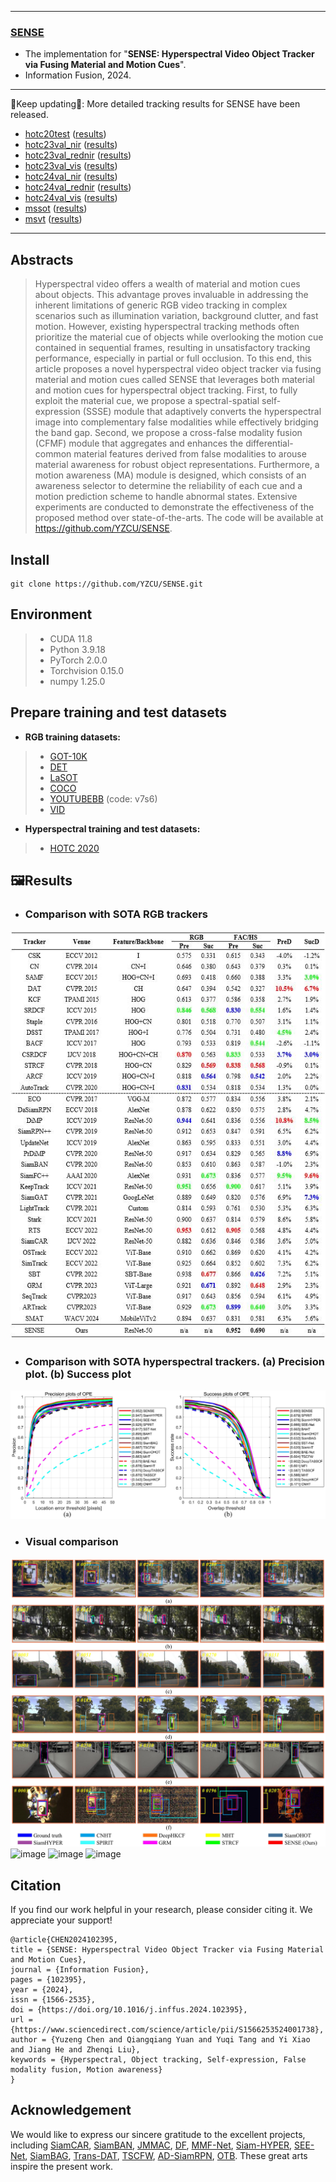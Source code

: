 --------------------------------------------------------------------------------------
### [**SENSE**](https://ieeexplore.ieee.org/document/10387229)
- The implementation for "**SENSE: Hyperspectral Video Object Tracker via Fusing Material and Motion Cues**".
- Information Fusion, 2024.
--------------------------------------------------------------------------------------
:running:Keep updating:running:: More detailed tracking results for SENSE have been released.
- [hotc20test](https://www.hsitracking.com/) ([results](https://github.com/YZCU/SENSE/tree/master/tracking_results))
- [hotc23val_nir](https://www.hsitracking.com/) ([results](https://github.com/YZCU/SENSE/tree/master/tracking_results))
- [hotc23val_rednir](https://www.hsitracking.com/) ([results](https://github.com/YZCU/SENSE/tree/master/tracking_results))
- [hotc23val_vis](https://www.hsitracking.com/) ([results](https://github.com/YZCU/SENSE/tree/master/tracking_results))
- [hotc24val_nir](https://www.hsitracking.com/) ([results](https://github.com/YZCU/SENSE/tree/master/tracking_results))
- [hotc24val_rednir](https://www.hsitracking.com/) ([results](https://github.com/YZCU/SENSE/tree/master/tracking_results))
- [hotc24val_vis](https://www.hsitracking.com/) ([results](https://github.com/YZCU/SENSE/tree/master/tracking_results))
- [mssot](https://www.sciencedirect.com/science/article/pii/S0924271623002551) ([results](https://github.com/YZCU/SENSE/tree/master/tracking_results))
- [msvt](https://www.sciencedirect.com/science/article/pii/S0924271621002860) ([results](https://github.com/YZCU/SENSE/tree/master/tracking_results))

--------------------------------------------------------------------------------------


## Abstracts
> Hyperspectral video offers a wealth of material and motion cues about objects. This advantage proves invaluable in addressing the inherent limitations of generic RGB video tracking in complex scenarios such as illumination variation, background clutter, and fast motion. However, existing hyperspectral tracking methods often prioritize the material cue of objects while overlooking the motion cue contained in sequential frames, resulting in unsatisfactory tracking performance, especially in partial or full occlusion. To this end, this article proposes a novel hyperspectral video object tracker via fusing material and motion cues called SENSE that leverages both material and motion cues for hyperspectral object tracking. First, to fully exploit the material cue, we propose a spectral-spatial self-expression (SSSE) module that adaptively converts the hyperspectral image into complementary false modalities while effectively bridging the band gap. Second, we propose a cross-false modality fusion (CFMF) module that aggregates and enhances the differential-common material features derived from false modalities to arouse material awareness for robust object representations. Furthermore, a motion awareness (MA) module is designed, which consists of an awareness selector to determine the reliability of each cue and a motion prediction scheme to handle abnormal states. Extensive experiments are conducted to demonstrate the effectiveness of the proposed method over state-of-the-arts. The code will be available at https://github.com/YZCU/SENSE.

 
##  Install
```
git clone https://github.com/YZCU/SENSE.git
```

## Environment
 > * CUDA 11.8
 > * Python 3.9.18
 > * PyTorch 2.0.0
 > * Torchvision 0.15.0
 > * numpy 1.25.0 
 
## Prepare training and test datasets
- **RGB training datasets:**
 > * [GOT-10K](http://got-10k.aitestunion.com/downloads)
 > * [DET](http://image-net.org/challenges/LSVRC/2017/)
 > * [LaSOT](https://cis.temple.edu/lasot/)
 > * [COCO](http://cocodataset.org)
 > * [YOUTUBEBB](https://pan.baidu.com/s/1gQKmi7o7HCw954JriLXYvg) (code: v7s6)
 > * [VID](http://image-net.org/challenges/LSVRC/2017/)

-  **Hyperspectral training and test datasets:**
 > * [HOTC 2020](https://www.hsitracking.com/hot2020/)

## 🖼Results
- ### Comparison with SOTA RGB trackers
 ![image](/fig/table1.jpg)
 
- ### Comparison with SOTA hyperspectral trackers. (a) Precision plot. (b) Success plot
 ![image](/fig/fig17.jpg)

- ### Visual comparison
 ![image](/fig/fig20.jpg) 
 ![image](/fig/bus2.gif)
 ![image](/fig/student.gif)
 ![image](/fig/car3.gif)

## Citation
If you find our work helpful in your research, please consider citing it. We appreciate your support!
``` 
@article{CHEN2024102395,
title = {SENSE: Hyperspectral Video Object Tracker via Fusing Material and Motion Cues},
journal = {Information Fusion},
pages = {102395},
year = {2024},
issn = {1566-2535},
doi = {https://doi.org/10.1016/j.inffus.2024.102395},
url = {https://www.sciencedirect.com/science/article/pii/S1566253524001738},
author = {Yuzeng Chen and Qiangqiang Yuan and Yuqi Tang and Yi Xiao and Jiang He and Zhenqi Liu},
keywords = {Hyperspectral, Object tracking, Self-expression, False modality fusion, Motion awareness}
}
```
## Acknowledgement
We would like to express our sincere gratitude to the excellent projects, including [SiamCAR](https://github.com/ohhhyeahhh/SiamCAR), [SiamBAN](https://github.com/hqucv/siamban), [JMMAC](https://github.com/zhang-pengyu/JMMAC), [DF](https://github.com/YZCU/DF), [MMF-Net](https://github.com/hscv/MMF-Net), [Siam-HYPER](https://github.com/zhenliuzhenqi/HOT), [SEE-Net](https://github.com/hscv/SEE-Net), [SiamBAG](https://github.com/zephyrhours/Hyperspectral-Object-Tracking-SiamBAG), [Trans-DAT](https://github.com/LianYi233/Trans-DAT), [TSCFW](https://github.com/zephyrhours/Hyperspectral-Object-Tracking-TSCFW), [AD-SiamRPN](https://github.com/yusenwsq/AD-SiamRPN), [OTB](http://cvlab.hanyang.ac.kr/tracker_benchmark/). These great arts inspire the present work.

